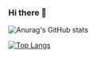 ### Hi there 👋

<!--
**sagar-iitg/sagar-iitg** is a ✨ _special_ ✨ repository because its `README.md` (this file) appears on your GitHub profile.

Here are some ideas to get you started:

- 🔭 I’m currently working on ...
- 🌱 I’m currently learning ...
- 👯 I’m looking to collaborate on ...
- 🤔 I’m looking for help with ...
- 💬 Ask me about ...
- 📫 How to reach me: ...
- 😄 Pronouns: ...
- ⚡ Fun fact: ...
-->
![Anurag's GitHub stats](https://github-readme-stats.vercel.app/api?username=sagar-iitg&show_icons=true&theme=merko&count_private=true)

[![Top Langs](https://github-readme-stats.vercel.app/api/top-langs/?username=sagar-iitg)](https://github.com/anuraghazra/github-readme-stats)

